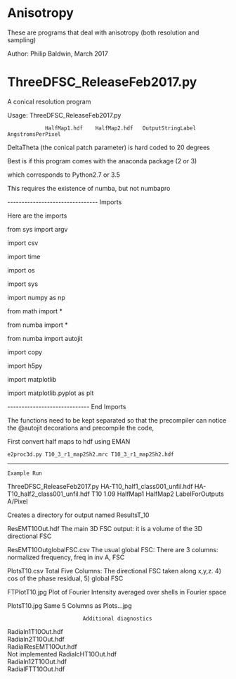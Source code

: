 # Anisotropy
These are programs that deal with anisotropy (both resolution and sampling) 


 Author: Philip Baldwin, March 2017


# ThreeDFSC_ReleaseFeb2017.py

 A conical resolution program 

Usage: ThreeDFSC_ReleaseFeb2017.py

                HalfMap1.hdf    HalfMap2.hdf   OutputStringLabel   AngstromsPerPixel  
                
DeltaTheta (the conical patch parameter) is hard coded to 20 degrees


Best is if this program comes with the anaconda package (2 or 3)

 which corresponds to Python2.7 or 3.5
 
This requires the existence of numba, but not numbapro

--------------------------------  Imports

Here are the imports 

from sys import argv

import csv

import time

import os

import sys

import numpy as np

from math import *

from numba import *

from numba import autojit

import copy

import h5py

import matplotlib

import matplotlib.pyplot as plt

-----------------------------  End Imports


The functions need to be kept separated so that the precompiler can
 notice the @autojit decorations and  precompile the code,
 
First convert half maps to hdf  using EMAN 

    e2proc3d.py T10_3_r1_map2Sh2.mrc T10_3_r1_map2Sh2.hdf
  


--------------------------------------------------------------------------------------
    Example Run


ThreeDFSC_ReleaseFeb2017.py HA-T10_half1_class001_unfil.hdf HA-T10_half2_class001_unfil.hdf T10               1.09
                              HalfMap1                        HalfMap2                      LabelForOutputs   A/Pixel

Creates a directory for output named
             ResultsT_10
   

ResEMT10Out.hdf              The main 3D FSC output: it is a volume of the 3D directional FSC

ResEMT10OutglobalFSC.csv     The usual global FSC: There are 3 columns: normalized frequency, freq in inv A, FSC

PlotsT10.csv                 Total Five Columns: The directional FSC taken along x,y,z. 4) cos of the phase residual, 5) global FSC

FTPlotT10.jpg                Plot of Fourier Intensity averaged over shells in Fourier space

PlotsT10.jpg                 Same 5 Columns as Plots...jpg


                            Additional diagnostics
Radialn1T10Out.hdf  
Radialn2T10Out.hdf  
RadialResEMT10Out.hdf     
     Not implemented
RadialcHT10Out.hdf  
Radialn12T10Out.hdf  
RadialFTT10Out.hdf   

